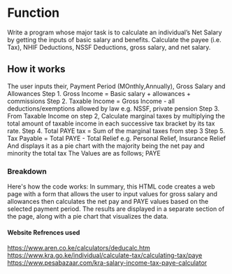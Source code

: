 # Function
Write a program whose major task is to calculate an individual’s Net Salary by getting the inputs of basic salary and benefits. Calculate the payee (i.e. Tax), NHIF Deductions, NSSF Deductions, gross salary, and net salary. 
## How it works 
The user inputs their, Payment Period (MOnthly,Annually), Gross Salary and Allowances
Step 1. Gross Income = Basic salary + allowances + commissions
Step 2. Taxable Income = Gross Income - all deductions/exemptions allowed by law e.g. NSSF, private pension
Step 3. From Taxable Income on step 2, Calculate marginal taxes by multiplying the total amount of taxable income in each successive tax bracket by its tax rate.
Step 4. Total PAYE tax = Sum of the marginal taxes from step 3
Step 5. Tax Payable = Total PAYE - Total Relief e.g. Personal Relief, Insurance Relief
And displays it as a pie chart with the majority being the net pay and minority the total tax
The Values are as follows;
PAYE
### Breakdown
  Here's how the code works:
In summary, this HTML code creates a web page with a form that allows the user to input values for gross salary and allowances then calculates the net pay and PAYE values based on the selected payment period. The results are displayed in a separate section of the page, along with a pie chart that visualizes the data.
#### Website Refrences used
https://www.aren.co.ke/calculators/deducalc.htm
https://www.kra.go.ke/individual/calculate-tax/calculating-tax/paye
https://www.pesabazaar.com/kra-salary-income-tax-paye-calculator
